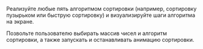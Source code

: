 Реализуйте любые пять алгоритмом сортировки (например, сортировку пузырьком или быструю сортировку) и визуализируйте шаги алгоритма на экране.

Позвольте пользователю выбирать массив чисел и алгоритм сортировки, а также запускать и останавливать анимацию сортировки.
